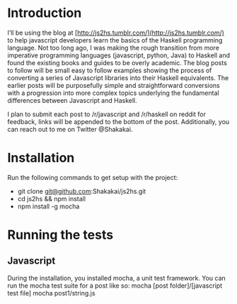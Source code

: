 # Introduction

I’ll be using the blog at [http://js2hs.tumblr.com/](http://js2hs.tumblr.com/) to help javascript developers learn the basics of the Haskell programming language. Not too long ago, I was making the rough transition from more imperative programming languages (javascript, python, Java) to Haskell and found the existing books and guides to be overly academic. The blog posts to follow will be small easy to follow examples showing the process of converting a series of Javascript libraries into their Haskell equivalents. The earlier posts will be purposefully simple and straightforward conversions with a progression into more complex topics underlying the fundamental differences between Javascript and Haskell.

I plan to submit each post to /r/javascript and /r/haskell on reddit for feedback, links will be appended to the bottom of the post. Additionally, you can reach out to me on Twitter @Shakakai.

# Installation

Run the following commands to get setup with the project:
* git clone git@github.com:Shakakai/js2hs.git
* cd js2hs && npm install
* npm install -g mocha

# Running the tests

## Javascript

During the installation, you installed mocha, a unit test framework. You can run the mocha test suite for a post like so:
mocha [post folder]/[javascript test file]
mocha post1/string.js


